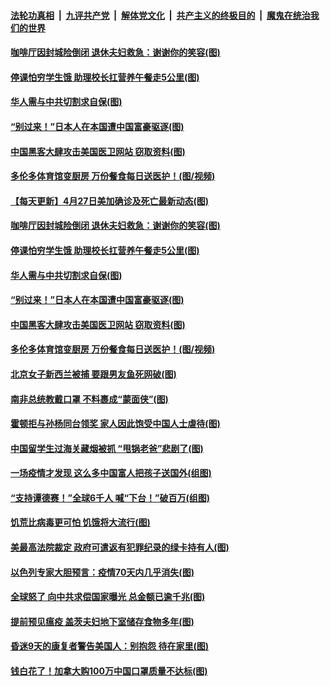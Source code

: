 ####  [法轮功真相](../../../../basic/blob/master/README.md?t=04280102) &nbsp;|&nbsp; [九评共产党](../../../../9ping.md/blob/master/README.md?t=04280102) &nbsp;|&nbsp; [解体党文化](../../../../jtdwh.md/blob/master/README.md?t=04280102)  &nbsp;|&nbsp; [共产主义的终极目的](../../../../gczydzjmd.md/blob/master/README.md?t=04280102) &nbsp;|&nbsp; [魔鬼在统治我们的世界](../../../../mgztzwmdsj.md/blob/master/README.md?t=04280102) 

#### [咖啡厅因封城险倒闭 退休夫妇救急：谢谢你的笑容(图)](../pages/p3/931264.md?t=04280102) 

#### [停课怕穷学生饿 助理校长扛营养午餐走5公里(图)](../pages/p3/931261.md?t=04280102) 

#### [华人需与中共切割求自保(图)](../pages/p3/931257.md?t=04280102) 

#### [“别过来！”日本人在本国遭中国富豪驱逐(图)](../pages/p3/931240.md?t=04280102) 

#### [中国黑客大肆攻击美国医卫网站 窃取资料(图)](../pages/p3/931239.md?t=04280102) 

#### [多伦多体育馆变厨房 万份餐食每日送医护！(图/视频)](../pages/p3/931237.md?t=04280102) 

#### [【每天更新】4月27日美加确诊及死亡最新动态(图)](../pages/p3/928262.md?t=04280102) 

#### [咖啡厅因封城险倒闭 退休夫妇救急：谢谢你的笑容(图)](../pages/p3/931264.md?t=04280102) 

#### [停课怕穷学生饿 助理校长扛营养午餐走5公里(图)](../pages/p3/931261.md?t=04280102) 

#### [华人需与中共切割求自保(图)](../pages/p3/931257.md?t=04280102) 

#### [“别过来！”日本人在本国遭中国富豪驱逐(图)](../pages/p3/931240.md?t=04280102) 

#### [中国黑客大肆攻击美国医卫网站 窃取资料(图)](../pages/p3/931239.md?t=04280102) 

#### [多伦多体育馆变厨房 万份餐食每日送医护！(图/视频)](../pages/p3/931237.md?t=04280102) 

#### [北京女子新西兰被捕 要跟男友鱼死网破(图)](../pages/p3/931224.md?t=04280102) 

#### [南非总统教戴口罩 不料裹成“蒙面侠”(图)](../pages/p3/931165.md?t=04280102) 

#### [霍顿拒与孙杨同台领奖 家人因此饱受中国人士虐待(图)](../pages/p3/931169.md?t=04280102) 

#### [中国留学生过海关藏烟被抓 “甩锅老爸”悲剧了(图)](../pages/p3/931139.md?t=04280102) 

#### [一场疫情才发现 这么多中国富人把孩子送国外(组图)](../pages/p3/931153.md?t=04280102) 

#### [“支持谭德赛！”全球6千人 喊“下台！”破百万(组图)](../pages/p3/931145.md?t=04280102) 

#### [饥荒比病毒更可怕 饥饿将大流行(图)](../pages/p3/931133.md?t=04280102) 

#### [美最高法院裁定 政府可遣返有犯罪纪录的绿卡持有人(图)](../pages/p3/931025.md?t=04280102) 

#### [以色列专家大胆预言：疫情70天内几乎消失(图)](../pages/p3/931010.md?t=04280102) 

#### [全球怒了 向中共求偿国家曝光 总金额已逾千兆(图)](../pages/p3/931005.md?t=04280102) 

#### [提前预见瘟疫 盖茨夫妇地下室储存食物多年(图)](../pages/p3/931002.md?t=04280102) 

#### [昏迷9天的康复者警告美国人：别抱怨 待在家里(图)](../pages/p3/930993.md?t=04280102) 

#### [钱白花了！加拿大购100万中国口罩质量不达标(图)](../pages/p3/930974.md?t=04280102) 


